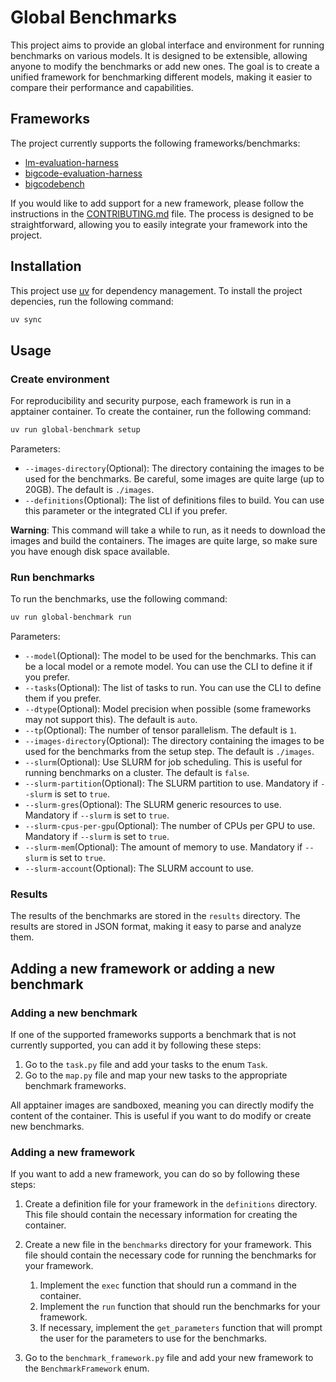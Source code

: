 # Global Benchmarks

This project aims to provide an global interface and environment for running benchmarks on various models. It is designed to be extensible, allowing anyone to modify the benchmarks or add new ones. The goal is to create a unified framework for benchmarking different models, making it easier to compare their performance and capabilities.

## Frameworks
The project currently supports the following frameworks/benchmarks:
- [lm-evaluation-harness](https://github.com/EleutherAI/lm-evaluation-harness)
- [bigcode-evaluation-harness](https://github.com/bigcode-project/bigcode-evaluation-harness/tree/main)
- [bigcodebench](https://github.com/bigcode-project/bigcodebench/tree/main)

If you would like to add support for a new framework, please follow the instructions in the [CONTRIBUTING.md](CONTRIBUTING.md) file. The process is designed to be straightforward, allowing you to easily integrate your framework into the project.

## Installation
This project use [uv](https://docs.astral.sh/uv/getting-started/installation/) for dependency management. To install the project depencies, run the following command:

```bash
uv sync
```

## Usage

### Create environment

For reproducibility and security purpose, each framework is run in a apptainer container. To create the container, run the following command:

```bash
uv run global-benchmark setup
```

Parameters:
- `--images-directory`(Optional): The directory containing the images to be used for the benchmarks. Be careful, some images are quite large (up to 20GB). The default is `./images`.
- `--definitions`(Optional): The list of definitions files to build. You can use this parameter or the integrated CLI if you prefer.

**Warning**: This command will take a while to run, as it needs to download the images and build the containers. The images are quite large, so make sure you have enough disk space available.

### Run benchmarks
To run the benchmarks, use the following command:

```bash
uv run global-benchmark run
```
Parameters:
- `--model`(Optional): The model to be used for the benchmarks. This can be a local model or a remote model. You can use the CLI to define it if you prefer.
- `--tasks`(Optional): The list of tasks to run. You can use the CLI to define them if you prefer.
- `--dtype`(Optional): Model precision when possible (some frameworks may not support this). The default is `auto`.
- `--tp`(Optional): The number of tensor parallelism. The default is `1`.
- `--images-directory`(Optional): The directory containing the images to be used for the benchmarks from the setup step. The default is `./images`.
- `--slurm`(Optional): Use SLURM for job scheduling. This is useful for running benchmarks on a cluster. The default is `false`.
- `--slurm-partition`(Optional): The SLURM partition to use. Mandatory if `--slurm` is set to `true`.
- `--slurm-gres`(Optional): The SLURM generic resources to use. Mandatory if `--slurm` is set to `true`.
- `--slurm-cpus-per-gpu`(Optional): The number of CPUs per GPU to use. Mandatory if `--slurm` is set to `true`.
- `--slurm-mem`(Optional): The amount of memory to use. Mandatory if `--slurm` is set to `true`.
- `--slurm-account`(Optional): The SLURM account to use. 

### Results
The results of the benchmarks are stored in the `results` directory. The results are stored in JSON format, making it easy to parse and analyze them.

## Adding a new framework or adding a new benchmark

### Adding a new benchmark
If one of the supported frameworks supports a benchmark that is not currently supported, you can add it by following these steps:
1. Go to the `task.py` file and add your tasks to the enum `Task`.
2. Go to the `map.py` file and map your new tasks to the appropriate benchmark frameworks.

All apptainer images are sandboxed, meaning you can directly modify the content of the container. This is useful if you want to do modify or create new benchmarks.

### Adding a new framework
If you want to add a new framework, you can do so by following these steps:
1. Create a definition file for your framework in the `definitions` directory. This file should contain the necessary information for creating the container.
2. Create a new file in the `benchmarks` directory for your framework. This file should contain the necessary code for running the benchmarks for your framework.
    1. Implement the `exec` function that should run a command in the container.
    2. Implement the `run` function that should run the benchmarks for your framework.
    3. If necessary, implement the `get_parameters` function that will prompt the user for the parameters to use for the benchmarks.

3. Go to the `benchmark_framework.py` file and add your new framework to the `BenchmarkFramework` enum.
